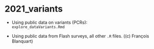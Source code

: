 # 2021_variants

- Using public data on variants (PCRs):   
`explore_dataVariants.Rmd`

- Using public data from Flash surveys, all other `.R` files. 
  ((c) François Blanquart)
  
